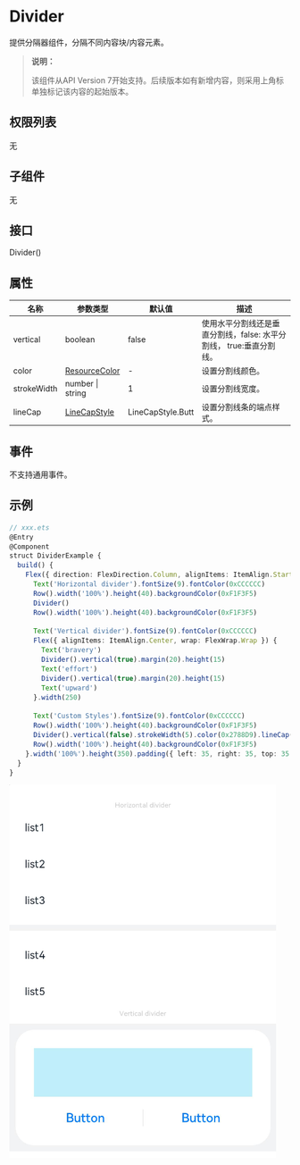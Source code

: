 # Divider

提供分隔器组件，分隔不同内容块/内容元素。

>  **说明：**
>
>  该组件从API Version 7开始支持。后续版本如有新增内容，则采用上角标单独标记该内容的起始版本。

## 权限列表

无

## 子组件

无

## 接口

Divider()

## 属性

| 名称        | 参数类型                                                  | 默认值            | 描述                                                         |
| ----------- | --------------------------------------------------------- | ----------------- | ------------------------------------------------------------ |
| vertical    | boolean                                                   | false             | 使用水平分割线还是垂直分割线，false:&nbsp;水平分割线，&nbsp;true:垂直分割线。 |
| color       | [ResourceColor](ts-types.md#resourcecolor8)               | -                 | 设置分割线颜色。                                             |
| strokeWidth | number \| string                                          | 1                 | 设置分割线宽度。                                             |
| lineCap     | [LineCapStyle](ts-appendix-enums.md#linecapstyle枚举说明) | LineCapStyle.Butt | 设置分割线条的端点样式。                                     |


## 事件

不支持通用事件。

## 示例

```ts
// xxx.ets
@Entry
@Component
struct DividerExample {
  build() {
    Flex({ direction: FlexDirection.Column, alignItems: ItemAlign.Start, justifyContent: FlexAlign.SpaceBetween }) {
      Text('Horizontal divider').fontSize(9).fontColor(0xCCCCCC)
      Row().width('100%').height(40).backgroundColor(0xF1F3F5)
      Divider()
      Row().width('100%').height(40).backgroundColor(0xF1F3F5)

      Text('Vertical divider').fontSize(9).fontColor(0xCCCCCC)
      Flex({ alignItems: ItemAlign.Center, wrap: FlexWrap.Wrap }) {
        Text('bravery')
        Divider().vertical(true).margin(20).height(15)
        Text('effort')
        Divider().vertical(true).margin(20).height(15)
        Text('upward')
      }.width(250)

      Text('Custom Styles').fontSize(9).fontColor(0xCCCCCC)
      Row().width('100%').height(40).backgroundColor(0xF1F3F5)
      Divider().vertical(false).strokeWidth(5).color(0x2788D9).lineCap(LineCapStyle.Round)
      Row().width('100%').height(40).backgroundColor(0xF1F3F5)
    }.width('100%').height(350).padding({ left: 35, right: 35, top: 35 })
  }
}
```

![zh-cn_image_0000001174422926](figures/zh-cn_image_0000001174422926.png)
